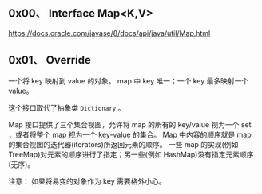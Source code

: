 ## 0x00、 Interface Map<K,V>

https://docs.oracle.com/javase/8/docs/api/java/util/Map.html

## 0x01、 Override
一个将 key 映射到 value 的对象。
map 中 key 唯一；一个 key 最多映射一个 value。

这个接口取代了抽象类 `Dictionary` 。

Map 接口提供了三个集合视图，允许将 map 的所有的 key/value 视为一个 set ，或者将整个 map 视为一个 key-value 的集合。
Map 中内容的顺序就是 map 的集合视图的迭代器(iterators)所返回元素的顺序。
一些 map 的实现(例如 TreeMap)对元素的顺序进行了指定；另一些(例如 HashMap)没有指定元素顺序(无序)。

注意： 如果将易变的对象作为 key 需要格外小心。
